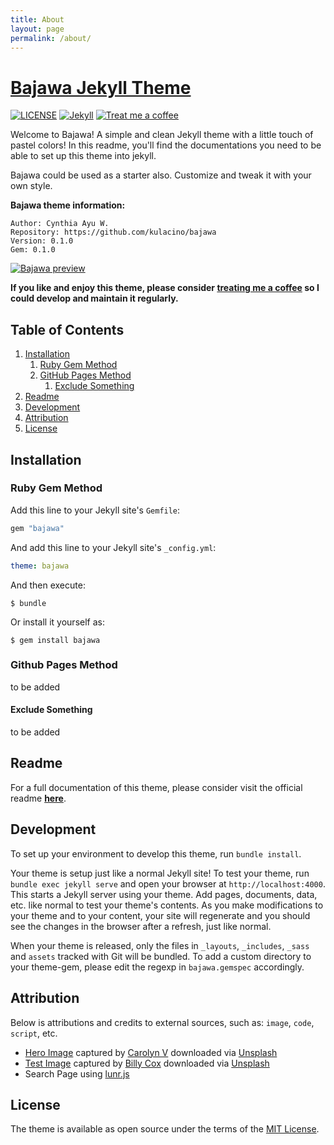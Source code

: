```yaml
---
title: About
layout: page
permalink: /about/
---
```


# [Bajawa Jekyll Theme][1]
[![LICENSE](https://img.shields.io/badge/license-MIT-lightgrey.svg?style=flat-square)](https://raw.githubusercontent.com/kulacino/bajawa/master/LICENSE)
[![Jekyll](https://img.shields.io/badge/jekyll-%3E%3D%203.6-blue.svg?style=flat-square)](https://jekyllrb.com/)
[![Treat me a coffee](https://img.shields.io/badge/PayPal-tip%20me-green.svg?style=flat-square&logo=paypal)](https://paypal.me/ayuwindd)

Welcome to Bajawa! A simple and clean Jekyll theme with a little touch of pastel colors! In this readme, you'll find the documentations you need to be able to set up this theme into jekyll.

Bajawa could be used as a starter also. Customize and tweak it with your own style.

**Bajawa theme information:**

```
Author: Cynthia Ayu W.
Repository: https://github.com/kulacino/bajawa
Version: 0.1.0
Gem: 0.1.0
```

[![Bajawa preview][2]][1]

[1]: https://kulacino.github.io/bajawa
[2]: ../ss01.png "site screenshot"

**If you like and enjoy this theme, please consider [treating me a coffee](https://paypal.me/ayuwindd) so I could develop and maintain it regularly.**

## Table of Contents

1. [Installation](#installation)
    1. [Ruby Gem Method](#ruby-gem-method)
    2. [GitHub Pages Method](#github-pages-method)
        1. [Exclude Something](#exclude-something)
2. [Readme](#readme)
3. [Development](#development)
4. [Attribution](#attribution)
5. [License](#license)

## Installation

### Ruby Gem Method

Add this line to your Jekyll site's `Gemfile`:

```ruby
gem "bajawa"
```

And add this line to your Jekyll site's `_config.yml`:

```yaml
theme: bajawa
```

And then execute:

    $ bundle

Or install it yourself as:

    $ gem install bajawa

### Github Pages Method

to be added

#### Exclude Something

to be added

## Readme

For a full documentation of this theme, please consider visit the official readme [**here**](https://github.com/kulacino/bajawa/blob/master/README.md).

## Development

To set up your environment to develop this theme, run `bundle install`.

Your theme is setup just like a normal Jekyll site! To test your theme, run `bundle exec jekyll serve` and open your browser at `http://localhost:4000`. This starts a Jekyll server using your theme. Add pages, documents, data, etc. like normal to test your theme's contents. As you make modifications to your theme and to your content, your site will regenerate and you should see the changes in the browser after a refresh, just like normal.

When your theme is released, only the files in `_layouts`, `_includes`, `_sass` and `assets` tracked with Git will be bundled.
To add a custom directory to your theme-gem, please edit the regexp in `bajawa.gemspec` accordingly.

## Attribution

Below is attributions and credits to external sources, such as: `image`, `code`, `script`, etc.
- [Hero Image](https://github.com/kulacino/bajawa/blob/master/assets/images/heroimg.jpg) captured by [Carolyn V](https://unsplash.com/@sixteenmilesout?utm_source=unsplash&amp;utm_medium=referral&amp;utm_content=creditCopyText) downloaded via [Unsplash](https://unsplash.com/?utm_source=unsplash&amp;utm_medium=referral&amp;utm_content=creditCopyText)
- [Test Image](https://github.com/kulacino/bajawa/blob/master/assets/images/test.jpg) captured by [Billy Cox](https://unsplash.com/@billy_c?utm_source=unsplash&amp;utm_medium=referral&amp;utm_content=creditCopyText) downloaded via [Unsplash](https://unsplash.com/s/photos/pastel-photos?utm_source=unsplash&amp;utm_medium=referral&amp;utm_content=creditCopyText)
- Search Page using [lunr.js](https://lunrjs.com/)

## License

The theme is available as open source under the terms of the [MIT License](https://opensource.org/licenses/MIT).
